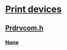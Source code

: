 # [Print devices](../_print/index.md)
## [Prdrvcom.h](index.md)
### [None](../prdrvcom/ne-prdrvcom-tagshimopts.md)
